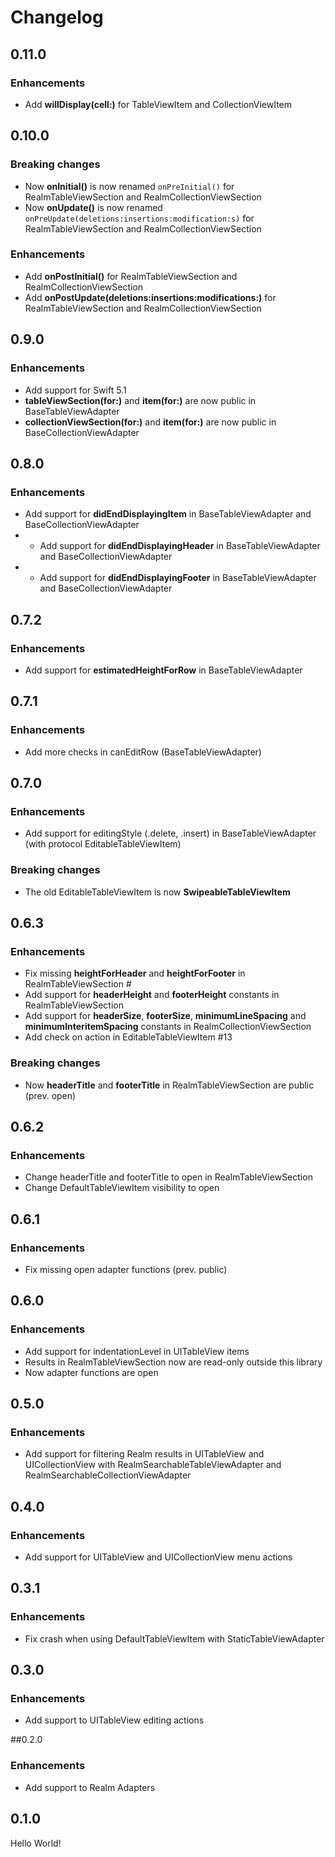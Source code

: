 # Changelog

## 0.11.0

### Enhancements
* Add **willDisplay(cell:)** for TableViewItem and CollectionViewItem

## 0.10.0

### Breaking changes
* Now **onInitial()** is now renamed `onPreInitial()` for RealmTableViewSection and RealmCollectionViewSection
* Now **onUpdate()** is now renamed `onPreUpdate(deletions:insertions:modification:s)` for RealmTableViewSection and RealmCollectionViewSection

### Enhancements
* Add **onPostInitial()** for RealmTableViewSection and RealmCollectionViewSection
* Add **onPostUpdate(deletions:insertions:modifications:)** for RealmTableViewSection and RealmCollectionViewSection

## 0.9.0

### Enhancements
* Add support for Swift 5.1
* **tableViewSection(for:)** and **item(for:)** are now public in BaseTableViewAdapter
* **collectionViewSection(for:)** and **item(for:)** are now public in BaseCollectionViewAdapter

## 0.8.0

### Enhancements
* Add support for **didEndDisplayingItem** in BaseTableViewAdapter and BaseCollectionViewAdapter
* * Add support for **didEndDisplayingHeader** in BaseTableViewAdapter and BaseCollectionViewAdapter
* * Add support for **didEndDisplayingFooter** in BaseTableViewAdapter and BaseCollectionViewAdapter

## 0.7.2

### Enhancements
* Add support for **estimatedHeightForRow** in BaseTableViewAdapter

## 0.7.1

### Enhancements
* Add more checks in canEditRow (BaseTableViewAdapter)

## 0.7.0

### Enhancements
* Add support for editingStyle (.delete, .insert) in BaseTableViewAdapter (with protocol EditableTableViewItem)

### Breaking changes
* The old EditableTableViewItem is now **SwipeableTableViewItem**

## 0.6.3

### Enhancements
* Fix missing **heightForHeader** and **heightForFooter** in RealmTableViewSection #
* Add support for **headerHeight** and **footerHeight** constants in RealmTableViewSection
* Add support for **headerSize**, **footerSize**, **minimumLineSpacing** and **minimumInteritemSpacing** constants in RealmCollectionViewSection
* Add check on action in EditableTableViewItem #13

### Breaking changes
* Now **headerTitle** and **footerTitle** in RealmTableViewSection are public (prev. open)

## 0.6.2

### Enhancements
* Change headerTitle and footerTitle to open in RealmTableViewSection
* Change DefaultTableViewItem visibility to open

## 0.6.1

### Enhancements
* Fix missing open adapter functions (prev. public)

## 0.6.0

### Enhancements
* Add support for indentationLevel in UITableView items
* Results in RealmTableViewSection now are read-only outside this library
* Now adapter functions are open

## 0.5.0

### Enhancements
* Add support for filtering Realm results in UITableView and UICollectionView with RealmSearchableTableViewAdapter and RealmSearchableCollectionViewAdapter

## 0.4.0

### Enhancements
* Add support for UITableView and UICollectionView menu actions

## 0.3.1

### Enhancements
* Fix crash when using DefaultTableViewItem with StaticTableViewAdapter

## 0.3.0

### Enhancements
* Add support to UITableView editing actions

##0.2.0

### Enhancements
* Add support to Realm Adapters

## 0.1.0

Hello World!
